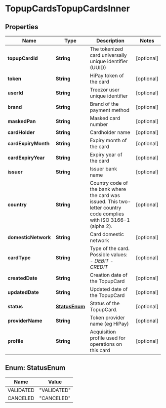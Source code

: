 

# TopupCardsTopupCardsInner


## Properties

| Name | Type | Description | Notes |
|------------ | ------------- | ------------- | -------------|
|**topupCardId** | **String** | The tokenized card universally unique identifier (UUID) |  [optional] |
|**token** | **String** | HiPay token of the card |  [optional] |
|**userId** | **String** | Treezor user unique identifier |  [optional] |
|**brand** | **String** | Brand of the payment method |  [optional] |
|**maskedPan** | **String** | Masked card number |  [optional] |
|**cardHolder** | **String** | Cardholder name |  [optional] |
|**cardExpiryMonth** | **String** | Expiry month of the card |  [optional] |
|**cardExpiryYear** | **String** | Expiry year of the card |  [optional] |
|**issuer** | **String** | Issuer bank name |  [optional] |
|**country** | **String** | Country code of the bank where the card was issued. This two-letter country code complies with ISO 3166-1 (alpha 2).  |  [optional] |
|**domesticNetwork** | **String** | Card domestic network |  [optional] |
|**cardType** | **String** | Type of the card.  Possible values:  - *DEBIT*  - *CREDIT*  |  [optional] |
|**createdDate** | **String** | Creation date of the TopupCard |  [optional] |
|**updatedDate** | **String** | Updated date of the TopupCard |  [optional] |
|**status** | [**StatusEnum**](#StatusEnum) | Status of the TopupCard.  |  [optional] |
|**providerName** | **String** | Token provider name (eg HiPay) |  [optional] |
|**profile** | **String** | Acquisition profile used for operations on this card |  [optional] |



## Enum: StatusEnum

| Name | Value |
|---- | -----|
| VALIDATED | &quot;VALIDATED&quot; |
| CANCELED | &quot;CANCELED&quot; |



